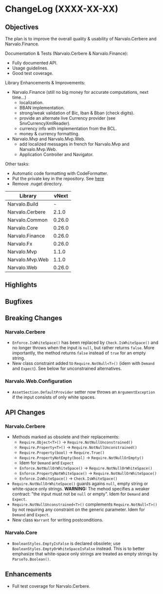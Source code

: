 ChangeLog (XXXX-XX-XX)
======================

Objectives
----------
The plan is to improve the overall quality & usability of Narvalo.Cerbere
and Narvalo.Finance.

Documentation & Tests (Narvalo.Cerbere & Narvalo.Finance):
- Fully documented API.
- Usage guidelines.
- Good test coverage.

Library Enhancements & Improvements:
- Narvalo.Finance (still no big money for accurate computations, next time...)
  * localization.
  * BBAN implementation.
  * strong/weak validation of Bic, Iban & Bban (check digits).
  * provide an alternate live Currency provider (see SnvCurrencyXmlReader).
  * currency info with implementation from the BCL.
  * money & currency formatting.
- Narvalo.Mvp and Narvalo.Mvp.Web.
  * add localized messages in french for Narvalo.Mvp and Narvalo.Mvp.Web.
  * Application Controller and Navigator.

Other tasks:
- Automatic code formatting with CodeFormatter.
- Put the private key in the repository.
  See [here](https://msdn.microsoft.com/en-us/library/wd40t7ad(v=vs.110).aspx)
- Remove .nuget directory.

Library                   | vNext
--------------------------|----------
Narvalo.Build             | -
Narvalo.Cerbere           | 2.1.0
Narvalo.Common            | 0.26.0
Narvalo.Core              | 0.26.0
Narvalo.Finance           | 0.26.0
Narvalo.Fx                | 0.26.0
Narvalo.Mvp               | 1.1.0
Narvalo.Mvp.Web           | 1.1.0
Narvalo.Web               | 0.26.0

Highlights
----------

Bugfixes
--------

Breaking Changes
----------------
### Narvalo.Cerbere
- `Enforce.IsWhiteSpace()` has been replaced by `Check.IsWhiteSpace()` and
  no longer throws when the input is `null`, but rather
  returns `false`. More importantly, the method returns `false` instead of
  `true` for an empty string.
- New class constraint added to `Require.NotNull<T>()` (idem with `Demand`
  and `Expect`). See below for unconstrained alternatives.

### Narvalo.Web.Configuration
- `AssetSection.DefaultProvider` setter now throws an `ArgumentException`
  if the input consists of only white spaces.

API Changes
-----------
### Narvalo.Cerbere
- Methods marked as obsolete and their replacements:
  * `Require.Object<T>()` -> `Require.NotNullUnconstrained()`
  * `Require.Property<T>()` -> `Require.NotNullUnconstrained()`
  * `Require.Property(bool)` -> `Require.True()`
  * `Require.PropertyNotEmpty(bool)` -> `Require.NotNullOrEmpty()`
  * Idem for `Demand` and `Expect`
  * `Enforce.NotNullOrWhiteSpace()` -> `Require.NotNullOrWhiteSpace()`
  * `Enforce.PropertyNotWhiteSpace()` -> `Require.NotNullOrWhiteSpace()`
  * `Enforce.IsWhiteSpace()` -> `Check.IsWhiteSpace()`
- `Require.NotNullOrWhiteSpace()` guards agains `null`, empty string
  or white-space only strings. **WARNING:** The mehod specifies a weaker
  contract: "the input must not be `null` or empty". Idem for
  `Demand` and `Expect`.
- `Require.NotNullUnconstrained<T>()` complements `Require.NotNull<T>()`
  by not requiring any constraint on the generic parameter. Idem for
  `Demand` and `Expect`.
- New class `Warrant` for writing postconditions.

### Narvalo.Core
- `BooleanStyles.EmptyIsFalse` is declared obsolete;
  use `BooleanStyles.EmptyOrWhiteSpaceIsFalse` instead. This is to better
  emphasize that white-space only strings are treated as empty strings by
  `ParseTo.Boolean()`.

Enhancements
------------
- Full test coverage for Narvalo.Cerbere.
